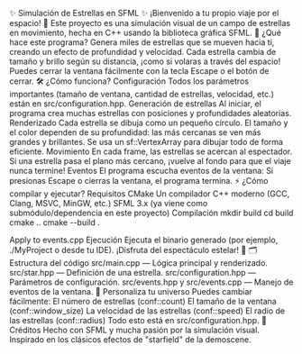 ✨ Simulación de Estrellas en SFML ✨
¡Bienvenido a tu propio viaje por el espacio! 🚀
Este proyecto es una simulación visual de un campo de estrellas en movimiento, hecha en C++ usando la biblioteca gráfica SFML.
🌌 ¿Qué hace este programa?
Genera miles de estrellas que se mueven hacia ti, creando un efecto de profundidad y velocidad.
Cada estrella cambia de tamaño y brillo según su distancia, ¡como si volaras a través del espacio!
Puedes cerrar la ventana fácilmente con la tecla Escape o el botón de cerrar.
🛠️ ¿Cómo funciona?
Configuración
Todos los parámetros importantes (tamaño de ventana, cantidad de estrellas, velocidad, etc.) están en src/configuration.hpp.
Generación de estrellas
Al iniciar, el programa crea muchas estrellas con posiciones y profundidades aleatorias.
Renderizado
Cada estrella se dibuja como un pequeño círculo.
El tamaño y el color dependen de su profundidad: las más cercanas se ven más grandes y brillantes.
Se usa un sf::VertexArray para dibujar todo de forma eficiente.
Movimiento
En cada frame, las estrellas se acercan al espectador.
Si una estrella pasa el plano más cercano, ¡vuelve al fondo para que el viaje nunca termine!
Eventos
El programa escucha eventos de la ventana:
Si presionas Escape o cierras la ventana, el programa termina.
⚡ ¿Cómo compilar y ejecutar?
Requisitos
CMake
Un compilador C++ moderno (GCC, Clang, MSVC, MinGW, etc.)
SFML 3.x (ya viene como submódulo/dependencia en este proyecto)
Compilación
   mkdir build
   cd build
   cmake ..
   cmake --build .

Apply to events.cpp
Ejecución
Ejecuta el binario generado (por ejemplo, ./MyProject o desde tu IDE).
¡Disfruta del espectáculo estelar! 🌠
🗂️ Estructura del código
src/main.cpp — Lógica principal y renderizado.
src/star.hpp — Definición de una estrella.
src/configuration.hpp — Parámetros de configuración.
src/events.hpp y src/events.cpp — Manejo de eventos de la ventana.
🎨 Personaliza tu universo
Puedes cambiar fácilmente:
El número de estrellas (conf::count)
El tamaño de la ventana (conf::window_size)
La velocidad de las estrellas (conf::speed)
El radio de las estrellas (conf::radius)
Todo esto está en src/configuration.hpp.
🙌 Créditos
Hecho con SFML y mucha pasión por la simulación visual.
Inspirado en los clásicos efectos de "starfield" de la demoscene.
